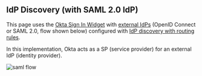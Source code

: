 ## IdP Discovery (with SAML 2.0 IdP)

This page uses the [Okta Sign In Widget](https://github.com/okta/okta-signin-widget) with [external IdPs](https://developer.okta.com/docs/guides/add-an-external-idp/saml2/create-an-app-at-idp/) (OpenID Connect or SAML 2.0, flow shown below) configured with [IdP discovery with routing rules](https://help.okta.com/en/prod/Content/Topics/Security/Identity_Provider_Discovery.htm).

In this implementation, Okta acts as a SP (service provider) for an external IdP (identity provider).

![saml flow](/static/img/help/saml_guidance_saml_flow.png "SAML 2.0 flow")
